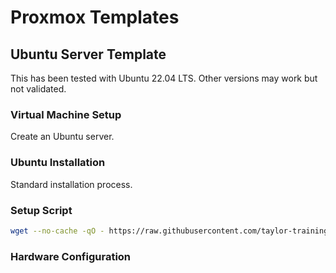 # Proxmox Templates

## Ubuntu Server Template

This has been tested with Ubuntu 22.04 LTS. Other versions may work but not validated.

### Virtual Machine Setup

Create an Ubuntu server.

### Ubuntu Installation

Standard installation process.

### Setup Script

```bash
wget --no-cache -qO - https://raw.githubusercontent.com/taylor-training/proxmox/main/template/ubuntu-server-setup.sh | sudo bash
``` 

### Hardware Configuration